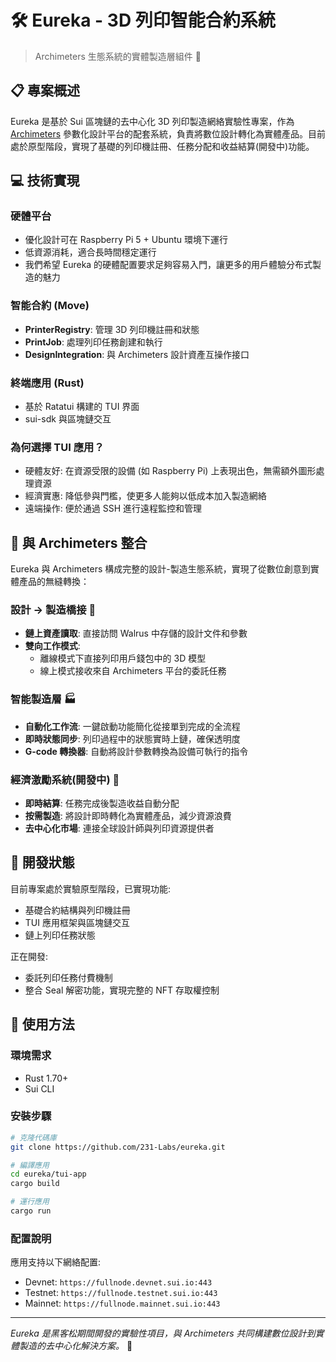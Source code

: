 # 🛠️ Eureka - 3D 列印智能合約系統

> Archimeters 生態系統的實體製造層組件 🔄


## 📋 專案概述

Eureka 是基於 Sui 區塊鏈的去中心化 3D 列印製造網絡實驗性專案，作為 [Archimeters](https://github.com/231-Labs/archimeters) 參數化設計平台的配套系統，負責將數位設計轉化為實體產品。目前處於原型階段，實現了基礎的列印機註冊、任務分配和收益結算(開發中)功能。

## 💻 技術實現

### 硬體平台
- 優化設計可在 Raspberry Pi 5 + Ubuntu 環境下運行
- 低資源消耗，適合長時間穩定運行
- 我們希望 Eureka 的硬體配置要求足夠容易入門，讓更多的用戶體驗分布式製造的魅力

### 智能合約 (Move)
- **PrinterRegistry**: 管理 3D 列印機註冊和狀態
- **PrintJob**: 處理列印任務創建和執行
- **DesignIntegration**: 與 Archimeters 設計資產互操作接口

### 終端應用 (Rust)
- 基於 Ratatui 構建的 TUI 界面
- sui-sdk 與區塊鏈交互

### 為何選擇 TUI 應用？
- 硬體友好: 在資源受限的設備 (如 Raspberry Pi) 上表現出色，無需額外圖形處理資源
- 經濟實惠: 降低參與門檻，使更多人能夠以低成本加入製造網絡
- 遠端操作: 便於通過 SSH 進行遠程監控和管理

## 🔄 與 Archimeters 整合

Eureka 與 Archimeters 構成完整的設計-製造生態系統，實現了從數位創意到實體產品的無縫轉換：

### 設計 → 製造橋接 🌉
- **鏈上資產讀取**: 直接訪問 Walrus 中存儲的設計文件和參數
- **雙向工作模式**: 
  - 離線模式下直接列印用戶錢包中的 3D 模型
  - 線上模式接收來自 Archimeters 平台的委託任務

### 智能製造層 🏭
- **自動化工作流**: 一鍵啟動功能簡化從接單到完成的全流程
- **即時狀態同步**: 列印過程中的狀態實時上鏈，確保透明度
- **G-code 轉換器**: 自動將設計參數轉換為設備可執行的指令

### 經濟激勵系統(開發中) 💸
- **即時結算**: 任務完成後製造收益自動分配
- **按需製造**: 將設計即時轉化為實體產品，減少資源浪費
- **去中心化市場**: 連接全球設計師與列印資源提供者

## 🧪 開發狀態

目前專案處於實驗原型階段，已實現功能:
- 基礎合約結構與列印機註冊
- TUI 應用框架與區塊鏈交互
- 鏈上列印任務狀態

正在開發:
- 委託列印任務付費機制
- 整合 Seal 解密功能，實現完整的 NFT 存取權控制

## 🚀 使用方法

### 環境需求
- Rust 1.70+
- Sui CLI

### 安裝步驟
```bash
# 克隆代碼庫
git clone https://github.com/231-Labs/eureka.git

# 編譯應用
cd eureka/tui-app
cargo build

# 運行應用
cargo run
```

### 配置說明
應用支持以下網絡配置:
- Devnet: `https://fullnode.devnet.sui.io:443`
- Testnet: `https://fullnode.testnet.sui.io:443`
- Mainnet: `https://fullnode.mainnet.sui.io:443`

---

*Eureka 是黑客松期間開發的實驗性項目，與 Archimeters 共同構建數位設計到實體製造的去中心化解決方案。* 🔬 
